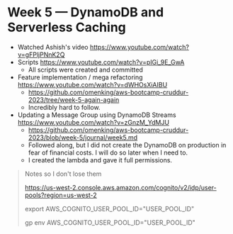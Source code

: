 # Week 5 — DynamoDB and Serverless Caching

* Watched Ashish's video https://www.youtube.com/watch?v=gFPljPNnK2Q
* Scripts https://www.youtube.com/watch?v=pIGi_9E_GwA
  * All scripts were created and committed
* Feature implementation / mega refactoring https://www.youtube.com/watch?v=dWHOsXiAIBU
  * https://github.com/omenking/aws-bootcamp-cruddur-2023/tree/week-5-again-again
  * Incredibly hard to follow.
* Updating a Message Group using DynamoDB Streams https://www.youtube.com/watch?v=zGnzM_YdMJU
  * https://github.com/omenking/aws-bootcamp-cruddur-2023/blob/week-5/journal/week5.md
  * Followed along, but I did not create the DynamoDB on production in fear of financial costs. I will do so later when I need to.
  * I created the lambda and gave it full permissions.

> Notes so I don't lose them
> 
> https://us-west-2.console.aws.amazon.com/cognito/v2/idp/user-pools?region=us-west-2
> 
> export AWS_COGNITO_USER_POOL_ID="USER_POOL_ID"
> 
> gp env AWS_COGNITO_USER_POOL_ID="USER_POOL_ID"
